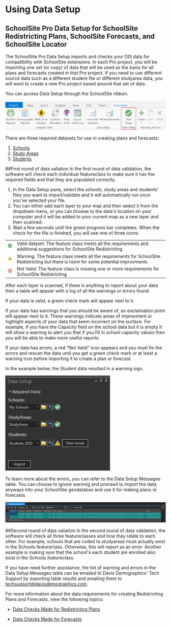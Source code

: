 # Using Data Setup
## SchoolSite Pro Data Setup for SchoolSite Redistricting Plans, SchoolSite Forecasts, and SchoolSite Locator
The SchoolSite Pro Data Setup imports and checks your GIS data for compatibility with SchoolSite extensions. In each Pro project, you will be importing one set (or copy) of data that will be used as the basis for all plans and forecasts created in that Pro project. If you need to use different source data such as a different student file or different studyarea data, you will want to create a new Pro project based around that set of data.

You can access Data Setup through the SchoolSite ribbon.

<p align="center">
  <img src="datasetup.png">
</p>

There are three required datasets for use in creating plans and forecasts:
1.	[Schools](../dataManagement/createData/createSchools.md)
2.	[Study Areas](../dataManagement/createData/createStudyareas.md) 
3.	[Students](../dataManagement/createData/createStudents.md)


##First round of data valiation
In the first round of data validation, the software will check each individual featureclass to make sure it has the required fields and that they are populated correctly.

1. In the Data Setup pane, select the  schools, study areas and students’ files you want to import/validate and it will automatically run once you've selected your file.
2. You can either add each layer to your map and then select it from the dropdown menu, or you can browse to the data's location on your computer and it will be added to your current map as a new layer and then scanned.
3. Wait a few seconds until the green progress bar completes. When the check for the file is finished, you will see one of three icons:

<table>
  <tr>
    <td> <img src= "Valid32.png"> </td>
    <td> Valid dataset. The feature class meets all the requirements and additional suggestions for SchoolSite Redistricting </td>
  </tr>
  <tr>
    <td> <img src = "warning.png"> </td>
    <td> Warning. The feature class meets all the requirements for SchoolSite Redistricting but there is room for some potential improvments </td>
  </tr>
  <tr>
    <td> <img src = "Stop32.png"> </td>
    <td> Not Valid. The feature class is missing one or more requirements for SchoolSite Redistricting </td>
  </tr>
</table>
  
After each layer is scanned, if there is anything to report about your data then a table will appear with a log of all the warnings or errors found. 
  
If your data is valid, a green check mark will appear next to it.

If your data has warnings that you should be aware of, an exclaimation point will appear next to it. These warnings indicate areas of improvment or highlight aspects of your data that seem incorrect on the surface. For example, if you have the Capacity field on the school data but it is empty it will show a wanring to alert you that if you fill in school capacity values then you will be able to make more useful reports.

If your data has errors, a red "Not Valid" icon appears and you must fix the errors and rescan the data until you get a green check mark or at least a warning icon before importing it to create a plan or forecast.

In the example below, the Student data resulted in a warning sign. 

<img src = "dataSetupWarning.png">

To learn more about the errors, you can refer to the Data Setup Messages table. You can choose to ignore warnnig and proceed to import the data anyways into your SchoolSite geodatabse and use it for making plans or forecasts.

<img src = "dataSetupWarningTable.png">

##Second round of data valiation
In the second round of data validation, the software will check all three featureclasses and how they relate to each other. For example, schools that are coded to studyareas must actually exist in the Schools featureclass. Otherwise, this will report as an error. Another example is making sure that the school's each student are enrolled also exist in the Schools featureclass.


If you have need further assistance, the list of warning and errors in the Data Setup Messages table can be emailed to Davis Demographics' Tech Support by exporting table results and emailing them to techsupport@davisdemographics.com.

For more information about the data requirements for creating Redistricting Plans and Forecasts, view the following topics:

* [Data Checks Made for Redistricting Plans](checkRedistrict.md)

* [Data Checks Made for Forecasts](checkForecasts.md)
